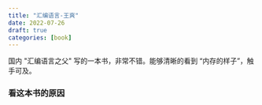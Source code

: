 ```yaml
---
title: "汇编语言-王爽"
date: 2022-07-26
draft: true
categories: [book]
---
```


国内 "汇编语言之父" 写的一本书，非常不错。能够清晰的看到 “内存的样子”，触手可及。

### 看这本书的原因
